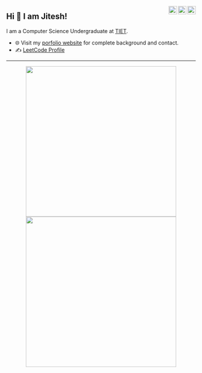 <a href="https://twitter.com/silhi_jitesh21" target="_blank" rel="nofollow"><img align="right" alt="Jitesh's Twitter" width="22px" src="https://cdn.jsdelivr.net/npm/simple-icons@v3/icons/twitter.svg" /></a><a href="www.linkedin.com/in/jiteshsilhi" target="_blank" rel="nofollow"><img align="right" alt="Jitesh's Linkdein" width="22px" src="https://cdn.jsdelivr.net/npm/simple-icons@v3/icons/linkedin.svg" /></a><a href="https://www.instagram.com/imjitesh__" target="_blank" rel="nofollow"><img align="right" alt="Jitesh's Insta" width="22px" src="https://cdn.jsdelivr.net/npm/simple-icons@v3/icons/instagram.svg" /></a>

## Hi 👋 I am Jitesh! 
I am a Computer Science Undergraduate at [TIET](https://www.thapar.edu/). 

- 🌐 Visit my [porfolio website](https://jitesh-silhi.github.io/jitesh) for complete background and contact.
- ✍️ [LeetCode Profile](https://leetcode.com/jiteshsilhi/)

---
<p align = "center">
  <img src = "https://github-readme-stats.vercel.app/api?username=jitesh-silhi&show_icons=true&theme=bear" width = 400>
  <img src = "https://github-readme-streak-stats.herokuapp.com?user=jitesh-silhi&theme=dark&hide_border=true" width = 400>
</p>
